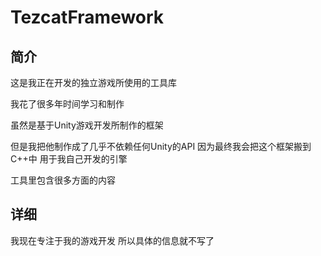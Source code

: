 # TezcatFramework
## 简介
这是我正在开发的独立游戏所使用的工具库

我花了很多年时间学习和制作

虽然是基于Unity游戏开发所制作的框架

但是我把他制作成了几乎不依赖任何Unity的API
因为最终我会把这个框架搬到C++中
用于我自己开发的引擎

工具里包含很多方面的内容

## 详细
我现在专注于我的游戏开发
所以具体的信息就不写了
